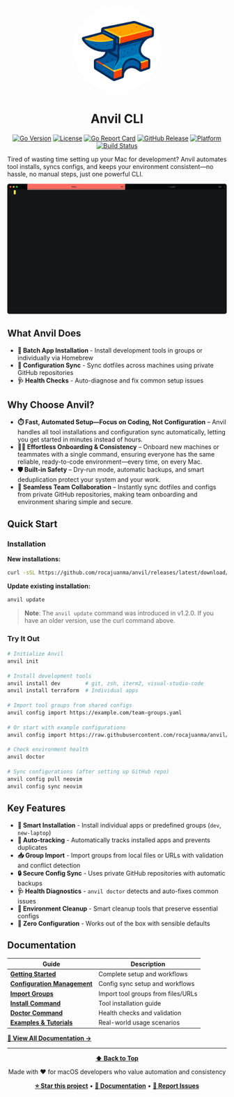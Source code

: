<div align="center">
  <img src="assets/anvil-2.0.png" alt="Anvil Logo" width="200" style="border-radius: 50%;">
  <h1>Anvil CLI</h1>
</div>

<div align="center">

[![Go Version](https://img.shields.io/badge/go-1.17+-blue.svg)](https://golang.org)
[![License](https://img.shields.io/badge/license-Apache%202.0-green.svg)](LICENSE)
[![Go Report Card](https://goreportcard.com/badge/github.com/rocajuanma/anvil)](https://goreportcard.com/report/github.com/rocajuanma/anvil)
[![GitHub Release](https://img.shields.io/github/v/release/rocajuanma/anvil?style=flat&label=Release)](https://github.com/rocajuanma/anvil/releases/latest)
[![Platform](https://img.shields.io/badge/platform-macOS%20only-blue.svg)](#installation)
[![Build Status](https://img.shields.io/badge/build-passing-brightgreen.svg)](#)

</div>

 Tired of wasting time setting up your Mac for development? Anvil automates tool installs, syncs configs, and keeps your environment consistent—no hassle, no manual steps, just one powerful CLI.

<div align="center">
  <img src="assets/anvil.gif" alt="Anvil Demo" width="600">
</div>

## What Anvil Does

- **🚀 Batch App Installation** - Install development tools in groups or individually via Homebrew
- **🔄 Configuration Sync** - Sync dotfiles across machines using private GitHub repositories  
- **🩺 Health Checks** - Auto-diagnose and fix common setup issues

## Why Choose Anvil?
- **⏱️ Fast, Automated Setup—Focus on Coding, Not Configuration** – Anvil handles all tool installations and configuration sync automatically, letting you get started in minutes instead of hours.
- **🧑‍💻 Effortless Onboarding & Consistency** – Onboard new machines or teammates with a single command, ensuring everyone has the same reliable, ready-to-code environment—every time, on every Mac.
- **🛡️ Built-in Safety** – Dry-run mode, automatic backups, and smart deduplication protect your system and your work.
- **👥 Seamless Team Collaboration** – Instantly sync dotfiles and configs from private GitHub repositories, making team onboarding and environment sharing simple and secure.

## Quick Start

### Installation

**New installations:**
```bash
curl -sSL https://github.com/rocajuanma/anvil/releases/latest/download/install.sh | bash
```

**Update existing installation:**
```bash
anvil update
```

> **Note**: The `anvil update` command was introduced in v1.2.0. If you have an older version, use the curl command above.

### Try It Out

```bash
# Initialize Anvil
anvil init

# Install development tools
anvil install dev        # git, zsh, iterm2, visual-studio-code
anvil install terraform  # Individual apps

# Import tool groups from shared configs
anvil config import https://example.com/team-groups.yaml

# Or start with example configurations
anvil config import https://raw.githubusercontent.com/rocajuanma/anvil/master/import-examples/juanma-essentials.yaml

# Check environment health
anvil doctor

# Sync configurations (after setting up GitHub repo)
anvil config pull neovim
anvil config sync neovim
```

## Key Features

- **🎯 Smart Installation** - Install individual apps or predefined groups (`dev`, `new-laptop`)
- **📝 Auto-tracking** - Automatically tracks installed apps and prevents duplicates
- **📥 Group Import** - Import groups from local files or URLs with validation and conflict detection
- **🔒 Secure Config Sync** - Uses private GitHub repositories with automatic backups
- **🩺 Health Diagnostics** - `anvil doctor` detects and auto-fixes common issues
- **🧹 Environment Cleanup** - Smart cleanup tools that preserve essential configs
- **🚀 Zero Configuration** - Works out of the box with sensible defaults

## Documentation

| Guide | Description |
|-------|-------------|
| **[Getting Started](docs/GETTING_STARTED.md)** | Complete setup and workflows |
| **[Configuration Management](docs/config.md)** | Config sync setup and workflows |
| **[Import Groups](docs/import.md)** | Import tool groups from files/URLs |
| **[Install Command](docs/install.md)** | Tool installation guide |
| **[Doctor Command](docs/doctor.md)** | Health checks and validation |
| **[Examples & Tutorials](docs/EXAMPLES.md)** | Real-world usage scenarios |

**[📖 View All Documentation →](docs/)**

---

<div align="center">

**[⬆ Back to Top](#anvil)**

Made with ❤️ for macOS developers who value automation and consistency

**[⭐ Star this project](https://github.com/rocajuanma/anvil)** • **[📖 Documentation](docs/)** • **[🐛 Report Issues](https://github.com/rocajuanma/anvil/issues)**

</div>
